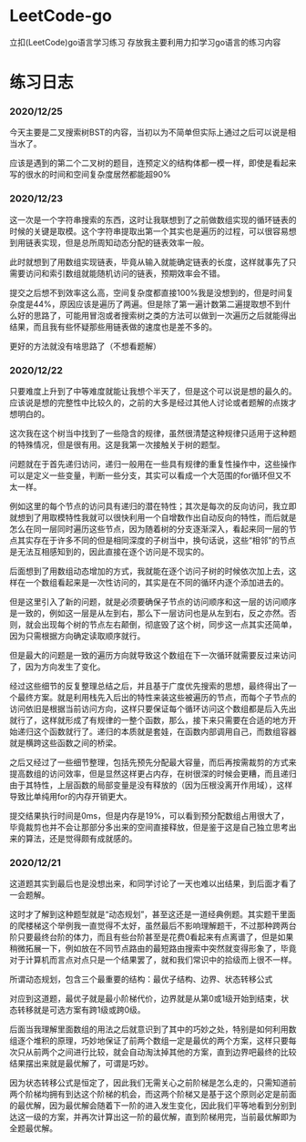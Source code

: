 # LeetCode-go
立扣(LeetCode)go语言学习练习
存放我主要利用力扣学习go语言的练习内容

# 练习日志

### 2020/12/25

今天主要是二叉搜索树BST的内容，当初以为不简单但实际上通过之后可以说是相当水了。

应该是遇到的第二个二叉树的题目，连预定义的结构体都一模一样，即使是看起来写的很水的时间和空间复杂度居然都能超90%

### 2020/12/23

这一次是一个字符串搜索的东西，这时让我联想到了之前做数组实现的循环链表的时候的关键是取模。这个字符串提取出第一个其实也是遍历的过程，可以很容易想到用链表实现，但是总所周知动态分配的链表效率一般。

此时就想到了用数组实现链表，毕竟从输入就能确定链表的长度，这样就事先了只需要访问和索引数组就能随机访问的链表，预期效率会不错。

提交之后想不到效率这么高，空间复杂度都直接100%我是没想到的，但是时间复杂度是44%，原因应该是遍历了两遍。但是除了第一遍计数第二遍提取想不到什么好的思路了，可能用冒泡或者搜索树之类的方法可以做到一次遍历之后就能得出结果，而且我有些怀疑那些用链表做的速度也是差不多的。

更好的方法就没有啥思路了（不想看题解）

### 2020/12/22

只要难度上升到了中等难度就能让我想个半天了，但是这个可以说是想的最久的。应该说是想的完整性中比较久的，之前的大多是经过其他人讨论或者题解的点拨才想明白的。

这次我在这个树当中找到了一些隐含的规律，虽然很清楚这种规律只适用于这种题的特殊情况，但是很有用。这是我第一次接触关于树的题型。

问题就在于首先递归访问，递归一般用在一些具有规律的重复性操作中，这些操作可以是定义一些变量，判断一些分支，其实可以看成一个大范围的for循环但又不太一样。

例如这里的每个节点的访问具有递归的潜在特性；其次是每次的反向访问，我立即就想到了用取模特性我就可以很快利用一个自增数作出自动反向的特性，而后就是怎么在同一层同时遍历这些节点，因为随着树的分支逐渐深入，看起来同一层的节点其实存在于许多不同的但是相同深度的子树当中，换句话说，这些“相邻”的节点是无法互相感知到的，因此直接在逐个访问是不现实的。

后面想到了用数组动态增加的方式，我就能在逐个访问子树的时候依次加上去，这样在一个数组看起来是一次性访问的，其实是在不同的循环内逐个添加进去的。

但是这里引入了新的问题，就是必须要确保子节点的访问顺序和这一层的访问顺序是一致的，例如这一层是从左到右，那么下一层访问也是从左到右，反之亦然。否则，就会出现每个树的节点左右颠倒，彻底毁了这个树，同步这一点其实还简单，因为只需根据方向确定读取顺序就行。

但是最大的问题是一致的遍历方向就导致这个数组在下一次循环就需要反过来访问了，因为方向发生了变化。

经过这些细节的反复整理总结之后，并且基于广度优先搜索的思想，最终得出了一个最终方案。就是利用栈先入后出的特性来装这些被遍历的节点，而每个子节点的访问依旧是根据当前访问方向，这样只要保证每个循环访问这个数组都是后入先出就行了，这样就形成了有规律的一整个函数，那么，接下来只需要在合适的地方开始递归这个函数就行了。递归的本质就是套娃，在函数内部调用自己，而数组容器就是横跨这些函数之间的桥梁。

之后又经过了一些细节整理，包括先预先分配最大容量，而后再按需裁剪的方式来提高数组的访问效率，但是显然这样更占内存，在树很深的时候会更糟，而且递归由于其特性，上层函数的局部变量是没有释放的（因为压根没离开作用域），这样导致比单纯用for的内存开销更大。

提交结果执行时间是0ms，但是内存是19%，可以看到预分配数组占用很大了，毕竟裁剪也并不会让那部分多出来的空间直接释放，但是鉴于这是自己独立思考出来的算法，还是觉得颇有成就感的。

### 2020/12/21

这道题其实到最后也是没想出来，和同学讨论了一天也难以出结果，到后面才看了一会题解。

这时才了解到这种题型就是“动态规划”，甚至这还是一道经典例题。其实题干里面的爬楼梯这个举例我一直觉得不太好，虽然最后不影响理解题干，不过那种跨两台阶只要最终台阶的体力，而且有些台阶甚至是花费0看起来有点离谱了，但是如果稍微拓展一下，例如放在不同节点路由的最短路由搜索中突然就变得形象了，毕竟对于计算机而言点对点只是一个结果罢了，就和我们常识中的拾级而上很不一样。


所谓动态规划，包含三个最重要的结构：最优子结构、边界、状态转移公式

对应到这道题，最优子就是最小阶梯代价，边界就是从第0或1级开始到结束，状态转移就是可选方案有跨1级或跨0级。

后面当我理解里面数组的用法之后就意识到了其中的巧妙之处，特别是如何利用数组逐个堆积的原理，巧妙地保证了前两个数组一定是最优的两个方案，这样只要每次只从前两个之间进行比较，就会自动淘汰掉其他的方案，直到边界吧最终的比较结果摆出来就是最优解了，可谓是巧妙。

因为状态转移公式是恒定了，因此我们无需关心之前阶梯是怎么走的，只需知道前两个阶梯均拥有到达这个阶梯的机会，而这两个阶梯又是基于这个原则必定是前面的最优解，因为最优解会随着下一阶的进入发生变化，因此我们平等地看到分别到达这一级的方案，并再次计算出这一阶的最优解，直到阶梯用完，当前最优解即为全题最优解。
